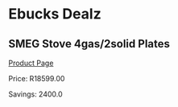 
# Ebucks Dealz
## SMEG Stove 4gas/2solid Plates
[Product Page](https://www.ebucks.com/web/shop/productSelected.do?prodId=1031705861&catId=1196429345)

Price: R18599.00

Savings: 2400.0


	